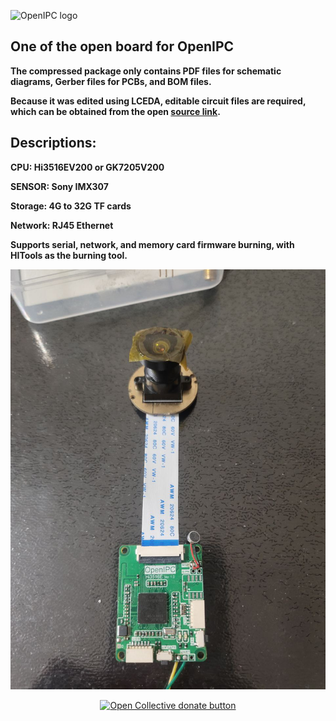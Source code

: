 
![OpenIPC logo](https://openipc.org/assets/openipc-logo-black.svg)

## One of the open board for OpenIPC

**The compressed package only contains PDF files for schematic diagrams, Gerber files for PCBs, and BOM files.**

**Because it was edited using LCEDA, editable circuit files are required, which can be obtained from the open [source link](https://oshwhub.com/suikunlin/openipc-hi3516).**



## Descriptions:

**CPU: Hi3516EV200 or GK7205V200**

**SENSOR: Sony IMX307**

**Storage: 4G to 32G TF cards**

**Network: RJ45 Ethernet**

**Supports serial, network, and memory card firmware burning, with HITools as the burning tool.**

![photo](photo/photo_2023-10-18_07-08-29.jpg)


<p align="center">
<a href="https://opencollective.com/openipc/contribute/backer-14335/checkout" target="_blank"><img src="https://opencollective.com/webpack/donate/button@2x.png?color=blue" width="250" alt="Open Collective donate button"></a>
</p>
